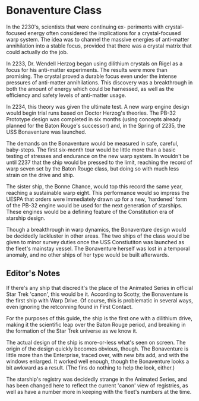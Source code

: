 
# Bonaventure Class

In the 2230's, scientists that were continuing ex- periments with crystal-focused energy 
often considered the implications for a crystal-focused
warp system. The idea was to channel the massive energies of anti-matter annihilation into a
stable focus, provided that there was a crystal matrix that could actually do the job.

In 2233, Dr. Wendell Herzog began using dilithium crystals on Rigel as a focus for his anti-matter
experiments. The results were more than promising. The crystal proved a durable focus even under
the intense pressures of anti-matter annihilations. This discovery was a breakthrough in both the
amount of energy which could be harnessed, as well as the efficiency and safety levels of anti-matter usage.

In 2234, this theory was given the ultimate test. A
new warp engine design would begin trial runs
based on Doctor Herzog's theories. The PB-32 Prototype design was completed in six months (using
concepts already planned for the Baton Rouge's successor) and, in the Spring of 2235, the USS
Bonaventure was launched.


The demands on the Bonaventure would be measured in safe, careful, baby-steps. 
The first six-month tour would be little more than a basic testing of
stresses and endurance on the new warp system. In wouldn't be until 2237 that the ship would be
pressed to the limit, reaching the record of warp
seven set by the Baton Rouge class, but doing so
with much less strain on the drive and ship.


The sister ship, the Bonne Chance, would top this
record the same year, reaching a sustainable warp
eight. This performance would so impress the
UESPA that orders were immediately drawn up for
a new, 'hardened' form of the PB-32 engine would
be used for the next generation of starships. These
engines would be a defining feature of the Constitution era of starship design.


Though a breakthrough in warp dynamics, the
Bonaventure design would be decidedly lackluster
in other areas. The two ships of the class would be
given to minor survey duties once the USS Constiutiton was launched as the fleet's mainstay vessel. 
The Bonaventure herself was lost in a temporal
anomaly, and no other ships of her type would be built afterwards.


## Editor's Notes

If there's any ship that discredit's the place of the
Animated Series in official Star Trek 'canon', this
would be it. According to Scotty, the Bonaventure
is the first ship with Warp Drive. Of course, this is
problematic in several ways, even ignoring the retconning found in First Contact.


For the purposes of this guide, the ship is the first
one with a dilithium drive, making it the scientific
leap over the Baton Rouge period, and breaking
in the formation of the Star Trek universe as we know it.


The actual design of the ship is more-or-less
what's seen on screen. The origin of the design
quickly becomes obvious, though. The Bonaventure is little more 
than the Enterprise, traced over, with new bits add, and with the windows
enlarged. It worked well enough, though the
Bonaventure looks a bit awkward as a result. (The fins do nothing to help the look, either.)


The starship's registry was decidedly strange in
the Animated Series, and has been changed here
to reflect the current 'canon' view of registries, as
well as have a number more in keeping with the
fleet's numbers at the time.